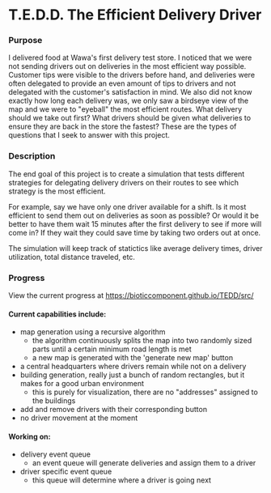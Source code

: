 # T.E.D.D. The Efficient Delivery Driver

### Purpose

I delivered food at Wawa's first delivery test store. I noticed that we were not sending drivers out on deliveries in the most efficient way possible. Customer tips were visible to the drivers before hand, and deliveries were often delegated to provide an even amount of tips to drivers and not delegated with the customer's satisfaction in mind. We also did not know exactly how long each delivery was, we only saw a birdseye view of the map and we were to "eyeball" the most efficient routes. What delivery should we take out first? What drivers should be given what deliveries to ensure they are back in the store the fastest? These are the types of questions that I seek to answer with this project. 

### Description

The end goal of this project is to create a simulation that tests different strategies for delegating delivery drivers on their routes to see which strategy is the most efficient. 

For example, say we have only one driver available for a shift. Is it most efficient to send them out on deliveries as soon as possible? Or would it be better to have them wait 15 minutes after the first delivery to see if more will come in? If they wait they could save time by taking two orders out at once. 

The simulation will keep track of statictics like average delivery times, driver utilization, total distance traveled, etc.

### Progress

View the current progress at https://bioticcomponent.github.io/TEDD/src/

#### Current capabilities include:
* map generation using a recursive algorithm
    * the algorithm continuously splits the map into two randomly sized parts until a certain minimum road length is met
    * a new map is generated with the 'generate new map' button
* a central headquarters where drivers remain while not on a delivery
* building generation, really just a bunch of random rectangles, but it makes for a good urban environment
    * this is purely for visualization, there are no "addresses" assigned to the buildings
* add and remove drivers with their corresponding button
* no driver movement at the moment

#### Working on:
* delivery event queue
    * an event queue will generate deliveries and assign them to a driver
* driver specific event queue
    * this queue will determine where a driver is going next
